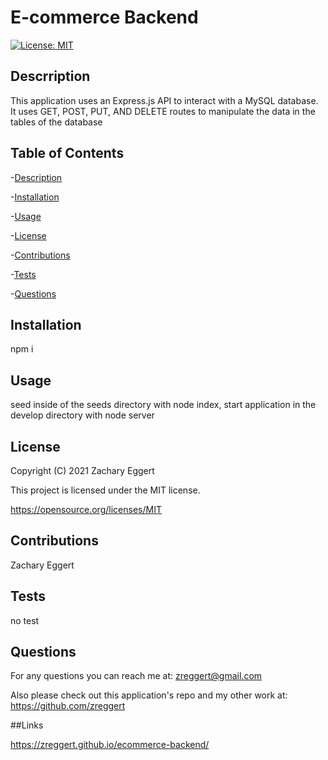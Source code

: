 # E-commerce Backend
  
  [![License: MIT](https://img.shields.io/badge/License-MIT-yellow.svg)](https://opensource.org/licenses/MIT)

  ## Descrription
  This application uses an Express.js API to interact with a MySQL database. It uses GET, POST, PUT, AND DELETE routes to manipulate the data in the tables of the database 

  ## Table of Contents
  -[Description](#description)

  -[Installation](#installation)

  -[Usage](#usage)

  -[License](#license)

  -[Contributions](#contributions)

  -[Tests](#tests)

  -[Questions](#questions)


  ## Installation
  npm i

  ## Usage
  seed inside of the seeds directory with node index, start application in the develop directory with node server

  ## License
  Copyright (C) 2021 Zachary Eggert

  This project is licensed under the MIT license.

  https://opensource.org/licenses/MIT

  ## Contributions
  Zachary Eggert

  ## Tests
  no test

  ## Questions
  For any questions you can reach me at:
  zreggert@gmail.com

  Also please check out this application's repo and my other work at:
  https://github.com/zreggert

##Links

https://zreggert.github.io/ecommerce-backend/

